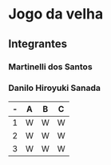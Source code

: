 # Jogo da velha
## Integrantes
### Martinelli dos Santos
### Danilo Hiroyuki Sanada

| -  |  A     | B     | C     |
| -- | :---:  | :---: | :---: |
| 1  | W      | W     | W     |
| 2  | W      | W     | W     |
| 3  | W      | W     | W     |